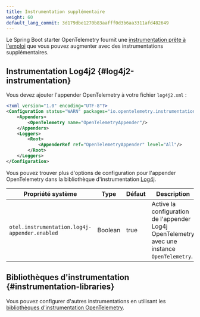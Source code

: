 ```yaml
---
title: Instrumentation supplémentaire
weight: 60
default_lang_commit: 3d179dbe1270b83aafff0d3b6aa3311afd482649
---
```


Le Spring Boot starter OpenTelemetry fournit une
[instrumentation prête à l'emploi](../out-of-the-box-instrumentation) que vous
pouvez augmenter avec des instrumentations supplémentaires.

## Instrumentation Log4j2 {#log4j2-instrumentation}

Vous devez ajouter l'appender OpenTelemetry à votre fichier `log4j2.xml` :

```xml
<?xml version="1.0" encoding="UTF-8"?>
<Configuration status="WARN" packages="io.opentelemetry.instrumentation.log4j.appender.v2_17">
    <Appenders>
        <OpenTelemetry name="OpenTelemetryAppender"/>
    </Appenders>
    <Loggers>
        <Root>
            <AppenderRef ref="OpenTelemetryAppender" level="All"/>
        </Root>
    </Loggers>
</Configuration>
```

Vous pouvez trouver plus d'options de configuration pour l'appender
OpenTelemetry dans la bibliothèque d'instrumentation
[Log4j](https://github.com/open-telemetry/opentelemetry-java-instrumentation/blob/main/instrumentation/log4j/log4j-appender-2.17/library/README.md).

| Propriété système                             | Type    | Défaut | Description                                                                                  |
| --------------------------------------------- | ------- | ------ | -------------------------------------------------------------------------------------------- |
| `otel.instrumentation.log4j-appender.enabled` | Boolean | true   | Active la configuration de l'appender Log4j OpenTelemetry avec une instance `OpenTelemetry`. |

## Bibliothèques d'instrumentation {#instrumentation-libraries}

Vous pouvez configurer d'autres instrumentations en utilisant les
[bibliothèques d'instrumentation OpenTelemetry](https://github.com/open-telemetry/opentelemetry-java-instrumentation/blob/main/docs/supported-libraries.md#libraries--frameworks).
